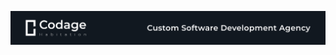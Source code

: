 ![Codage Habitation](https://raw.githubusercontent.com/Codage-Habitation/.github/main/images/Codage%20Habitation%20GitHub.png)
<!--

# Next JS STREAMER Website Landing Page